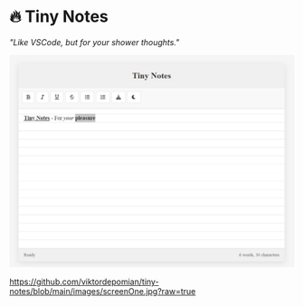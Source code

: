 # 🔥 Tiny Notes  
*"Like VSCode, but for your shower thoughts."*  

![Site in Light Mode](Images/screenOne.jpg)




https://github.com/viktordepomian/tiny-notes/blob/main/images/screenOne.jpg?raw=true
